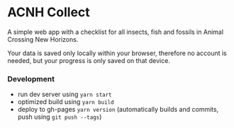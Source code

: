 # ACNH Collect

A simple web app with a checklist for all insects, fish and fossils in Animal Crossing New Horizons.

Your data is saved only locally within your browser, therefore no account is needed, but your progress is only saved on that device.

### Development

- run dev server using `yarn start`
- optimized build using `yarn build`
- deploy to gh-pages `yarn version` (automatically builds and commits, push using `git push --tags`)

